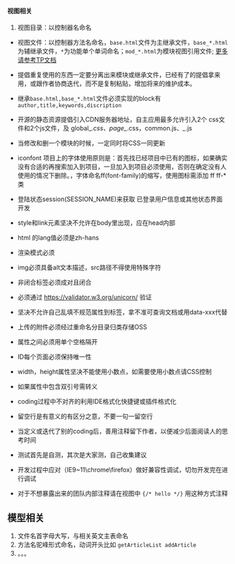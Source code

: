 #### 视图相关

1. 视图目录：以控制器名命名

* 视图文件：以控制器方法名命名，``base.html``文件为主继承文件，``base_*.html`` 为辅继承文件，``*``为功能单个单词命名；``mod_*.html``为模块视图引用文件; [更多请参考TP文档](http://www.kancloud.cn/manual/thinkphp5/118003)

* 提倡重复使用的东西一定要分离出来模块或继承文件，已经有了的提倡拿来用，或跟作者协商迭代，而不是复制粘贴，增加将来的维护成本。

* 继承``base.html,base_*.html``文件必须实现的block有 ``author,title,keywords,discription``

* 开源的静态资源提倡引入CDN服务器地址，自主应用最多允许引入2个 css文件和2个js文件，及 global_*.css、page_*.css，common.js、*_*.js

* 当修改和删一个模块的时候，一定同时将CSS一同更新

* iconfont 项目上的字体使用原则是：首先找已经项目中已有的图标，如果确实没有合适的再搜索加入到项目，一旦加入到项目必须使用，否则在确定没有人使用的情况下删除。，字体命名ff(font-family)的缩写，使用图标需添加 ff ff-* 类

* 登陆状态session(SESSION_NAME)来获取 已登录用户信息或其他状态界面开发

* style和link元素坚决不允许在body里出现，应在head内部

* html 的lang值必须是zh-hans

* 渲染模式必须<meta http-equiv="X-UA-Compatible" content="IE=edge,chrome=1">

* img必须具备alt文本描述，src路径不得使用特殊字符

* 非闭合标签必须成对且闭合

* 必须通过 https://validator.w3.org/unicorn/ 验证

* 坚决不允许自己乱填不规范属性到标签，拿不准可查询文档或用data-xxx代替

* 上传的附件必须经过重命名分目录归类存储OSS

* 属性之间必须用单个空格隔开

* ID每个页面必须保持唯一性

* width，height属性坚决不能使用小数点，如需要使用小数点请CSS控制

* 如果属性中包含双引号需转义

* coding过程中不对齐的利用IDE格式化快捷键或插件格式化

* 留空行是有意义的有区分之意，不要一句一留空行

* 当定义或迭代了别的coding后，善用注释留下作者，以便减少后面阅读人的思考时间

* 测试首先是自测，其次是大家测，自己收集建议

* 开发过程中应对（IE9~11\chrome\firefox）做好兼容性调试，切勿开发完在进行调试

* 对于不想暴露出来的团队内部注释请在视图中 ``{/* hello */}`` 用这种方式注释

## 模型相关
1. 文件名首字母大写，与相关英文主表命名
2. 方法名驼峰形式命名，动词开头比如 `` getArticleList addArticle ``
3. 。。。
